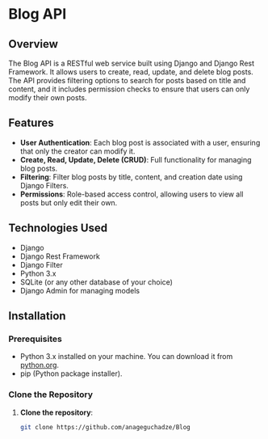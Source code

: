 # Blog API

## Overview

The Blog API is a RESTful web service built using Django and Django Rest Framework. It allows users to create, read, update, and delete blog posts. The API provides filtering options to search for posts based on title and content, and it includes permission checks to ensure that users can only modify their own posts.

## Features

- **User Authentication**: Each blog post is associated with a user, ensuring that only the creator can modify it.
- **Create, Read, Update, Delete (CRUD)**: Full functionality for managing blog posts.
- **Filtering**: Filter blog posts by title, content, and creation date using Django Filters.
- **Permissions**: Role-based access control, allowing users to view all posts but only edit their own.

## Technologies Used

- Django
- Django Rest Framework
- Django Filter
- Python 3.x
- SQLite (or any other database of your choice)
- Django Admin for managing models

## Installation

### Prerequisites

- Python 3.x installed on your machine. You can download it from [python.org](https://www.python.org/downloads/).
- pip (Python package installer).

### Clone the Repository

1. **Clone the repository**:
   ```bash
   git clone https://github.com/anageguchadze/Blog
